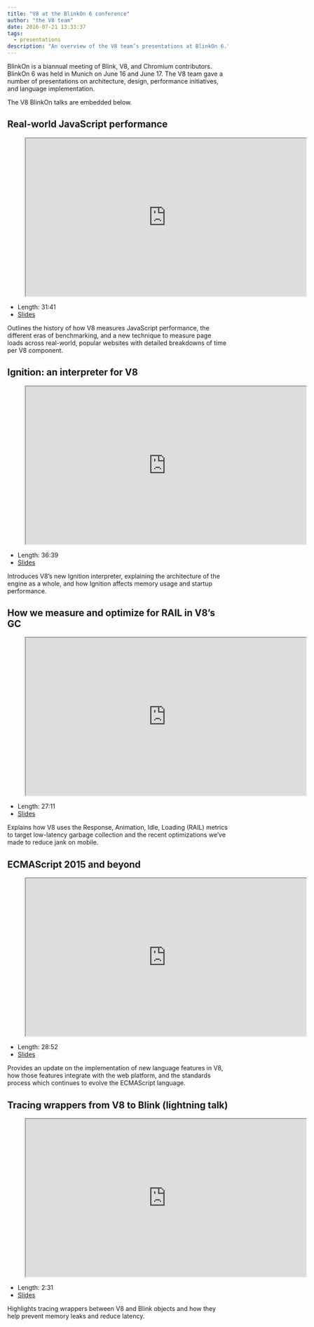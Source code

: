 ```yaml
---
title: "V8 at the BlinkOn 6 conference"
author: "the V8 team"
date: 2016-07-21 13:33:37
tags:
  - presentations
description: "An overview of the V8 team’s presentations at BlinkOn 6."
---
```

BlinkOn is a biannual meeting of Blink, V8, and Chromium contributors. BlinkOn 6 was held in Munich on June 16 and June 17. The V8 team gave a number of presentations on architecture, design, performance initiatives, and language implementation.

<!--truncate-->
The V8 BlinkOn talks are embedded below.

## Real-world JavaScript performance

<figure>
  <div class="video video-16:9">
    <iframe src="https://www.youtube.com/embed/xCx4uC7mn6Y" width="640" height="360" loading="lazy"></iframe>
  </div>
</figure>

- Length: 31:41
- [Slides](https://docs.google.com/presentation/d/14WZkWbkvtmZDEIBYP5H1GrbC9H-W3nJSg3nvpHwfG5U/edit)

Outlines the history of how V8 measures JavaScript performance, the different eras of benchmarking, and a new technique to measure page loads across real-world, popular websites with detailed breakdowns of time per V8 component.

## Ignition: an interpreter for V8

<figure>
  <div class="video video-16:9">
    <iframe src="https://www.youtube.com/embed/r5OWCtuKiAk" width="640" height="360" loading="lazy"></iframe>
  </div>
</figure>

- Length: 36:39
- [Slides](https://docs.google.com/presentation/d/1OqjVqRhtwlKeKfvMdX6HaCIu9wpZsrzqpIVIwQSuiXQ/edit)

Introduces V8’s new Ignition interpreter, explaining the architecture of the engine as a whole, and how Ignition affects memory usage and startup performance.

## How we measure and optimize for RAIL in V8’s GC

<figure>
  <div class="video video-16:9">
    <iframe src="https://www.youtube.com/embed/VITAyGT-CJI" width="640" height="360" loading="lazy"></iframe>
  </div>
</figure>

- Length: 27:11
- [Slides](https://docs.google.com/presentation/d/15EQ603eZWAnrf4i6QjPP7S3KF3NaL3aAaKhNUEatVzY/edit)

Explains how V8 uses the Response, Animation, Idle, Loading (RAIL) metrics to target low-latency garbage collection and the recent optimizations we’ve made to reduce jank on mobile.

## ECMAScript 2015 and beyond

<figure>
  <div class="video video-16:9">
    <iframe src="https://www.youtube.com/embed/KrGOzEwqRDA" width="640" height="360" loading="lazy"></iframe>
  </div>
</figure>

- Length: 28:52
- [Slides](https://docs.google.com/presentation/d/1o1wld5z0BM8RTqXASGYD3Rvov8PzrxySghmrGTYTgw0/edit)

Provides an update on the implementation of new language features in V8, how those features integrate with the web platform, and the standards process which continues to evolve the ECMAScript language.

## Tracing wrappers from V8 to Blink (lightning talk)

<figure>
  <div class="video video-16:9">
    <iframe src="https://www.youtube.com/embed/PMDRfYw4UYQ?start=3204" width="640" height="360" loading="lazy"></iframe>
  </div>
</figure>

- Length: 2:31
- [Slides](https://docs.google.com/presentation/d/1I6leiRm0ysSTqy7QWh33Gfp7_y4ngygyM2tDAqdF0fI/edit)

Highlights tracing wrappers between V8 and Blink objects and how they help prevent memory leaks and reduce latency.
